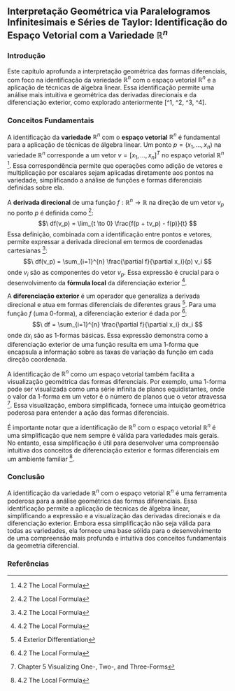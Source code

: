 ## Interpretação Geométrica via Paralelogramos Infinitesimais e Séries de Taylor: Identificação do Espaço Vetorial com a Variedade $\mathbb{R}^n$

### Introdução
Este capítulo aprofunda a interpretação geométrica das formas diferenciais, com foco na identificação da variedade $\mathbb{R}^n$ com o espaço vetorial $\mathbb{R}^n$ e a aplicação de técnicas de álgebra linear. Essa identificação permite uma análise mais intuitiva e geométrica das derivadas direcionais e da diferenciação exterior, como explorado anteriormente [^1, ^2, ^3, ^4].

### Conceitos Fundamentais
A identificação da **variedade** $\mathbb{R}^n$ com o **espaço vetorial** $\mathbb{R}^n$ é fundamental para a aplicação de técnicas de álgebra linear. Um ponto $p = (x_1, ..., x_n)$ na variedade $\mathbb{R}^n$ corresponde a um vetor $v = [x_1, ..., x_n]^T$ no espaço vetorial $\mathbb{R}^n$ [^1]. Essa correspondência permite que operações como adição de vetores e multiplicação por escalares sejam aplicadas diretamente aos pontos na variedade, simplificando a análise de funções e formas diferenciais definidas sobre ela.

A **derivada direcional** de uma função $f: \mathbb{R}^n \rightarrow \mathbb{R}$ na direção de um vetor $v_p$ no ponto $p$ é definida como [^1]:
$$\
df(v_p) = \lim_{t \to 0} \frac{f(p + tv_p) - f(p)}{t}
$$
Essa definição, combinada com a identificação entre pontos e vetores, permite expressar a derivada direcional em termos de coordenadas cartesianas [^1]:
$$\
df(v_p) = \sum_{i=1}^{n} \frac{\partial f}{\partial x_i}(p) v_i
$$
onde $v_i$ são as componentes do vetor $v_p$. Essa expressão é crucial para o desenvolvimento da **fórmula local** da diferenciação exterior [^1].

A **diferenciação exterior** é um operador que generaliza a derivada direcional e atua em formas diferenciais de diferentes graus [^2]. Para uma função $f$ (uma 0-forma), a diferenciação exterior é dada por [^1]:
$$\
df = \sum_{i=1}^{n} \frac{\partial f}{\partial x_i} dx_i
$$
onde $dx_i$ são as 1-formas básicas. Essa expressão demonstra como a diferenciação exterior de uma função resulta em uma 1-forma que encapsula a informação sobre as taxas de variação da função em cada direção coordenada.

A identificação de $\mathbb{R}^n$ como um espaço vetorial também facilita a visualização geométrica das formas diferenciais. Por exemplo, uma 1-forma pode ser visualizada como uma série infinita de planos equidistantes, onde o valor da 1-forma em um vetor é o número de planos que o vetor atravessa [^5]. Essa visualização, embora simplificada, fornece uma intuição geométrica poderosa para entender a ação das formas diferenciais.

É importante notar que a identificação de $\mathbb{R}^n$ com o espaço vetorial $\mathbb{R}^n$ é uma simplificação que nem sempre é válida para variedades mais gerais. No entanto, essa simplificação é útil para desenvolver uma compreensão intuitiva dos conceitos de diferenciação exterior e formas diferenciais em um ambiente familiar [^1].

### Conclusão
A identificação da variedade $\mathbb{R}^n$ com o espaço vetorial $\mathbb{R}^n$ é uma ferramenta poderosa para a análise geométrica das formas diferenciais. Essa identificação permite a aplicação de técnicas de álgebra linear, simplificando a expressão e a visualização das derivadas direcionais e da diferenciação exterior. Embora essa simplificação não seja válida para todas as variedades, ela fornece uma base sólida para o desenvolvimento de uma compreensão mais profunda e intuitiva dos conceitos fundamentais da geometria diferencial.
### Referências
[^1]: 4.2 The Local Formula
[^2]: 4 Exterior Differentiation
[^3]: 4.2 The Local Formula
[^4]: 4.4 The Global Formula
[^5]: Chapter 5 Visualizing One-, Two-, and Three-Forms
<!-- END -->